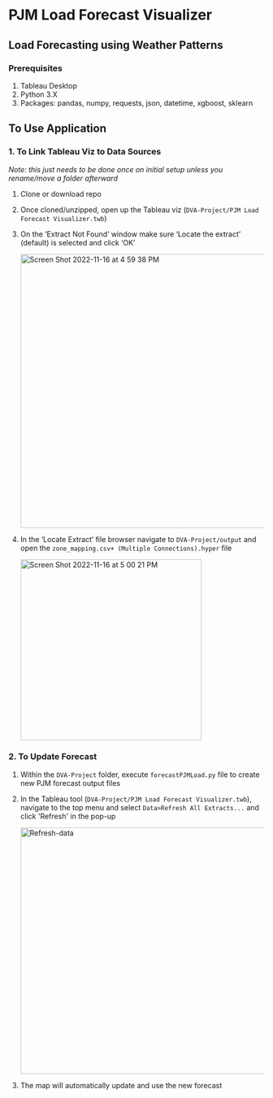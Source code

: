 # PJM Load Forecast Visualizer
## Load Forecasting using Weather Patterns

### Prerequisites
1. Tableau Desktop
2. Python 3.X
3. Packages: pandas, numpy, requests, json, datetime, xgboost, sklearn

## To Use Application
### 1. To Link Tableau Viz to Data Sources
*Note: this just needs to be done once on initial setup unless you rename/move a folder afterward*
1. Clone or download repo
2. Once cloned/unzipped, open up the Tableau viz (```DVA-Project/PJM Load Forecast Visualizer.twb```)
3. On the ‘Extract Not Found’ window make sure ‘Locate the extract’ (default) is selected and click ‘OK’
    
    <img width="539" alt="Screen Shot 2022-11-16 at 4 59 38 PM" src="https://user-images.githubusercontent.com/116284163/202312998-734f0ddc-db7e-429b-a395-0de47c394d76.png">
4. In the ‘Locate Extract’ file browser navigate to ```DVA-Project/output``` and open the ```zone_mapping.csv+ (Multiple Connections).hyper``` file
    
    <img width="356" alt="Screen Shot 2022-11-16 at 5 00 21 PM" src="https://user-images.githubusercontent.com/116284163/202313086-417b8457-4baa-4c1f-9666-38df9a75fbd7.png">


### 2. To Update Forecast
1. Within the ```DVA-Project``` folder, execute ```forecastPJMLoad.py``` file to create new PJM forecast output files
2. In the Tableau tool (```DVA-Project/PJM Load Forecast Visualizer.twb```), navigate to the top menu and select ```Data>Refresh All Extracts...``` and click 'Refresh' in the pop-up
    
    <img width="485" alt="Refresh-data" src="https://user-images.githubusercontent.com/116284163/202313386-f3e7c0e3-1204-4fda-acd2-1da6bbb809e6.png">
3. The map will automatically update and use the new forecast


